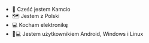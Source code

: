 - 👋 Cześć jestem Kamcio
- 🗺 Jestem z Polski
- 💻 Kocham elektronikę
- 📱💻 Jestem użytkownikiem Android, Windows i Linux
